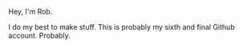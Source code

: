 Hey, I'm Rob.

I do my best to make stuff. This is probably my sixth and final Github account. Probably.
